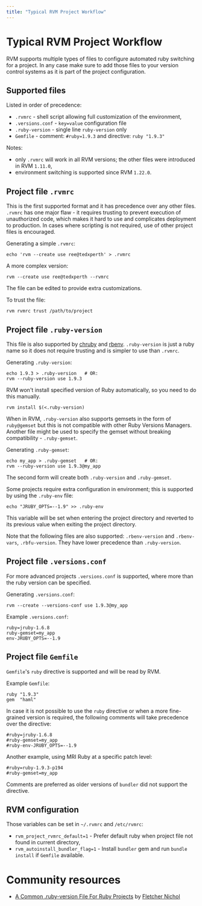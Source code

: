 ```yaml
---
title: "Typical RVM Project Workflow"
---
```


# Typical RVM Project Workflow

RVM supports multiple types of files to configure automated ruby switching for a project.
In any case make sure to add those files to your version control systems
as it is part of the project configuration.

## Supported files

Listed in order of precedence:

- `.rvmrc`         - shell script allowing full customization of the environment,
- `.versions.conf` - `key=value` configuration file
- `.ruby-version`  - single line `ruby-version` only
- `Gemfile`        - comment: `#ruby=1.9.3` and directive: `ruby "1.9.3"`

Notes:

- only `.rvmrc` will work in all RVM versions; the other files were introduced in RVM `1.11.0`,
- environment switching is supported since RVM `1.22.0`.

## Project file `.rvmrc`

This is the first supported format and it has precedence over any other files.
`.rvmrc` has one major flaw - it requires trusting to prevent execution of unauthorized code,
which makes it hard to use and complicates deployment to production.
In cases where scripting is not required, use of other project files is encouraged.

Generating a simple `.rvmrc`:

    echo 'rvm --create use ree@tedxperth' > .rvmrc

A more complex version:

    rvm --create use ree@tedxperth --rvmrc

The file can be edited to provide extra customizations.

To trust the file:

    rvm rvmrc trust /path/to/project

## Project file `.ruby-version`

This file is also supported by [chruby](https://github.com/postmodern/chruby#readme)
and [rbenv](https://github.com/sstephenson/rbenv#readme).
`.ruby-version` is just a ruby name so it does not require trusting and is simpler to use than `.rvmrc`.

Generating `.ruby-version`:

    echo 1.9.3 > .ruby-version   # OR:
    rvm --ruby-version use 1.9.3

RVM won't install specified version of Ruby automatically, so you need to do this manually.

    rvm install $(<.ruby-version)

When in RVM, `.ruby-version` also supports gemsets in the form of `ruby@gemset`
but this is not compatible with other Ruby Versions Managers.
Another file might be used to specify the gemset without breaking compatibility - `.ruby-gemset`.

Generating `.ruby-gemset`:

    echo my_app > .ruby-gemset   # OR:
    rvm --ruby-version use 1.9.3@my_app

The second form will create both `.ruby-version` and `.ruby-gemset`.

Some projects require extra configuration in environment; this is supported by using the `.ruby-env` file:

    echo "JRUBY_OPTS=--1.9" >> .ruby-env

This variable will be set when entering the project directory
and reverted to its previous value when exiting the project directory.

Note that the following files are also supported: `.rbenv-version` and `.rbenv-vars`, `.rbfu-version`.
They have lower precedence than `.ruby-version`.

## Project file `.versions.conf`

For more advanced projects `.versions.conf` is supported, where more than the ruby version can be specified.

Generating `.versions.conf`:

    rvm --create --versions-conf use 1.9.3@my_app

Example `.versions.conf`:

    ruby=jruby-1.6.8
    ruby-gemset=my_app
    env-JRUBY_OPTS=--1.9

## Project file `Gemfile`

`Gemfile`'s `ruby` directive is supported and will be read by RVM.

Example `Gemfile`:

    ruby "1.9.3"
    gem  "haml"

In case it is not possible to use the `ruby` directive or when a more fine-grained
version is required, the following comments will take precedence over the directive:

    #ruby=jruby-1.6.8
    #ruby-gemset=my_app
    #ruby-env-JRUBY_OPTS=--1.9

Another example, using MRI Ruby at a specific patch level:

    #ruby=ruby-1.9.3-p194
    #ruby-gemset=my_app

Comments are preferred as older versions of `bundler` did not support the directive.

## RVM configuration

Those variables can be set in `~/.rvmrc` and `/etc/rvmrc`:

- `rvm_project_rvmrc_default=1`    - Prefer default ruby when project file not found in current directory,
- `rvm_autoinstall_bundler_flag=1` - Install `bundler` gem and run `bundle install` if `Gemfile` available.

# Community resources

- [A Common .ruby-version File For Ruby Projects](https://gist.github.com/1912050) by [Fletcher Nichol](https://github.com/fnichol)
